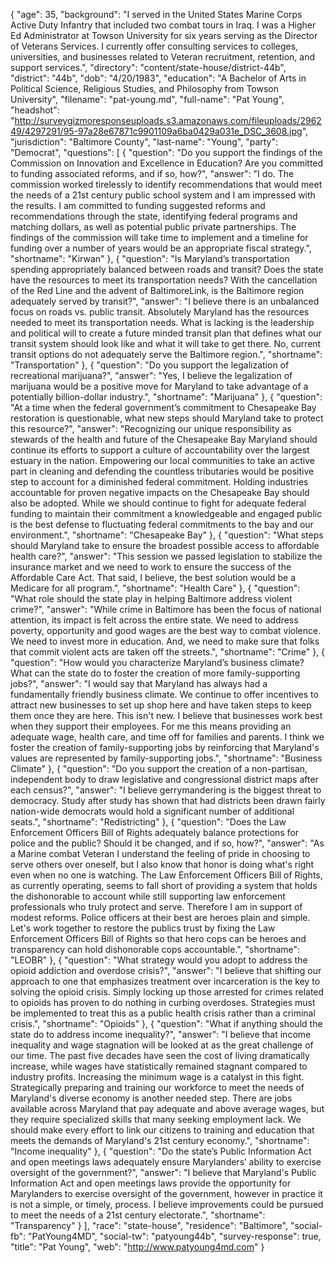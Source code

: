{
  "age": 35,
  "background": "I served in the United States Marine Corps Active Duty Infantry that included two combat tours in Iraq. I was a Higher Ed Administrator at Towson University for six years serving as the Director of Veterans Services. I currently offer consulting services to colleges, universities, and businesses related to Veteran recruitment, retention, and support services.",
  "directory": "content/state-house/district-44b",
  "district": "44b",
  "dob": "4/20/1983",
  "education": "A Bachelor of Arts in Political Science, Religious Studies, and Philosophy  from Towson University",
  "filename": "pat-young.md",
  "full-name": "Pat Young",
  "headshot": "http://surveygizmoresponseuploads.s3.amazonaws.com/fileuploads/296249/4297291/95-97a28e67871c9901109a6ba0429a031e_DSC_3608.jpg",
  "jurisdiction": "Baltimore County",
  "last-name": "Young",
  "party": "Democrat",
  "questions": [
    {
      "question": "Do you support the findings of the Commission on Innovation and Excellence in Education? Are you committed to funding associated reforms, and if so, how?",
      "answer": "I do. The commission worked tirelessly to identify recommendations that would meet the needs of a 21st century public school system and I am impressed with the results. I am committed to funding suggested reforms and recommendations through the state, identifying federal programs and matching dollars, as well as potential public private partnerships. The findings of the commission will take time to implement and a timeline for funding over a number of years would be an appropriate fiscal strategy.",
      "shortname": "Kirwan"
    },
    {
      "question": "Is Maryland’s transportation spending appropriately balanced between roads and transit? Does the state have the resources to meet its transportation needs? With the cancellation of the Red Line and the advent of BaltimoreLink, is the Baltimore region adequately served by transit?",
      "answer": "I believe there is an unbalanced focus on roads vs. public transit. Absolutely Maryland has the resources needed to meet its transportation needs. What is lacking is the leadership and political will to create a future minded transit plan that defines what our transit system should look like and what it will take to get there. No, current transit options do not adequately serve the Baltimore region.",
      "shortname": "Transportation"
    },
    {
      "question": "Do you support the legalization of recreational marijuana?",
      "answer": "Yes, I believe the legalization of marijuana would be a positive move for Maryland to take advantage of a potentially billion-dollar industry.",
      "shortname": "Marijuana"
    },
    {
      "question": "At a time when the federal government’s commitment to Chesapeake Bay restoration is questionable, what new steps should Maryland take to protect this resource?",
      "answer": "Recognizing our unique responsibility as stewards of the health and future of the Chesapeake Bay Maryland should continue its efforts to support a culture of accountability over the largest estuary in the nation. Empowering our local communities to take an active part in cleaning and defending the countless tributaries would be positive step to account for a diminished federal commitment. Holding industries accountable for proven negative impacts on the Chesapeake Bay should also be adopted. While we should continue to fight for adequate federal funding to maintain their commitment a knowledgeable and engaged public is the best defense to fluctuating federal commitments to the bay and our environment.",
      "shortname": "Chesapeake Bay"
    },
    {
      "question": "What steps should Maryland take to ensure the broadest possible access to affordable health care?",
      "answer": "This session we passed legislation to stabilize the insurance market and we need to work to ensure the success of the Affordable Care Act.  That said, I believe, the best solution would be a Medicare for all program.",
      "shortname": "Health Care"
    },
    {
      "question": "What role should the state play in helping Baltimore address violent crime?",
      "answer": "While crime in Baltimore has been the focus of national attention, its impact is felt across the entire state. We need to address poverty, opportunity and good wages are the best way to combat violence.  We need to invest more in education.  And, we need to make sure that folks that commit violent acts are taken off the streets.",
      "shortname": "Crime"
    },
    {
      "question": "How would you characterize Maryland’s business climate? What can the state do to foster the creation of more family-supporting jobs?",
      "answer": "I would say that Maryland has always had a fundamentally friendly business climate. We continue to offer incentives to attract new businesses to set up shop here and have taken steps to keep them once they are here. This isn't new. I believe that businesses work best when they support their employees. For me this means providing an adequate wage, health care, and time off for families and parents. I think we foster the creation of family-supporting jobs by reinforcing that Maryland's values are represented by family-supporting jobs.",
      "shortname": "Business Climate"
    },
    {
      "question": "Do you support the creation of a non-partisan, independent body to draw legislative and congressional district maps after each census?",
      "answer": "I believe gerrymandering is the biggest threat to democracy.  Study after study has shown that had districts been drawn fairly nation-wide democrats would hold a significant number of additional seats.",
      "shortname": "Redistricting"
    },
    {
      "question": "Does the Law Enforcement Officers Bill of Rights adequately balance protections for police and the public? Should it be changed, and if so, how?",
      "answer": "As a Marine combat Veteran I understand the feeling of pride in choosing to serve others over oneself, but I also know that honor is doing what's right even when no one is watching. The Law Enforcement Officers Bill of Rights, as currently operating, seems to fall short of providing a system that holds the dishonorable to account while still supporting law enforcement professionals who truly protect and serve. Therefore I am in support of modest reforms. Police officers at their best are heroes plain and simple. Let's work together to restore the publics trust by fixing the Law Enforcement Officers Bill of Rights so that hero cops can be heroes and transparency can hold dishonorable cops accountable.",
      "shortname": "LEOBR"
    },
    {
      "question": "What strategy would you adopt to address the opioid addiction and overdose crisis?",
      "answer": "I believe that shifting our approach to one that emphasizes treatment over incarceration is the key to solving the opioid crisis. Simply locking up those arrested for crimes related to opioids has proven to do nothing in curbing overdoses. Strategies must be implemented to treat this as a public health crisis rather than a criminal crisis.",
      "shortname": "Opioids"
    },
    {
      "question": "What if anything should the state do to address income inequality?",
      "answer": "I believe that income inequality and wage stagnation will be looked at as the great challenge of our time. The past five decades have seen the cost of living dramatically increase, while wages have statistically remained stagnant compared to industry profits. Increasing the minimum wage is a catalyst in this fight. Strategically preparing and training our workforce to meet the needs of Maryland's diverse economy is another needed step. There are jobs available across Maryland that pay adequate and above average wages, but they require specialized skills that many seeking employment lack. We should make every effort to link our citizens to training and education that meets the demands of Maryland's 21st century economy.",
      "shortname": "Income inequality"
    },
    {
      "question": "Do the state’s Public Information Act and open meetings laws adequately ensure Marylanders’ ability to exercise oversight of the government?",
      "answer": "I believe that Maryland's Public Information Act and open meetings laws provide the opportunity for Marylanders to exercise oversight of the government, however in practice it is not a simple, or timely, process. I believe improvements could be pursued to meet the needs of a 21st century electorate.",
      "shortname": "Transparency"
    }
  ],
  "race": "state-house",
  "residence": "Baltimore",
  "social-fb": "PatYoung4MD",
  "social-tw": "patyoung44b",
  "survey-response": true,
  "title": "Pat Young",
  "web": "http://www.patyoung4md.com"
}
